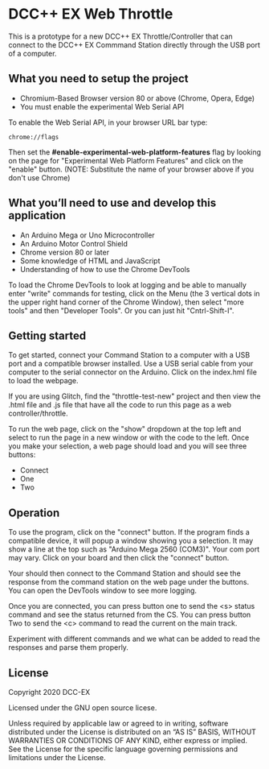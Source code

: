 # DCC++ EX Web Throttle

This is a prototype for a new DCC++ EX Throttle/Controller
that can connect to the DCC++ EX Commmand Station directly 
through the USB port of a computer.

## What you need to setup the project

* Chromium-Based Browser version 80 or above
  (Chrome, Opera, Edge)
* You must enable the experimental Web Serial API

To enable the Web Serial API, in your browser URL bar type:

    chrome://flags
    
Then set the **#enable-experimental-web-platform-features** flag
by looking on the page for "Experimental Web Platform Features"
and click on the "enable" button. (NOTE: Substitute the name
of your browser above if you don't use Chrome)

## What you’ll need to use and develop this application

* An Arduino Mega or Uno Microcontroller
* An Arduino Motor Control Shield
* Chrome version 80 or later
* Some knowledge of HTML and JavaScript
* Understanding of how to use the Chrome DevTools

To load the Chrome DevTools to look at logging and be able to manually enter
"write" commands for testing, click on the Menu (the 3 vertical dots in the 
upper right hand corner of the Chrome Window), then select "more tools" and 
then "Developer Tools". Or you can just hit "Cntrl-Shift-I".

## Getting started

To get started, connect your Command Station to a computer with a USB port
and a compatible browser installed. Use a USB serial cable from your computer
to the serial connector on the Arduino. Click on the index.hml file to load the 
webpage. 

If you are using Glitch, find the "throttle-test-new" project and then view the 
.html file and .js file that have all the code to run this page as a web 
controller/throttle.

To run the web page, click on the "show" dropdown at the top left and select
to run the page in a new window or with the code to the left. Once you make
your selection, a web page should load and you will see three buttons:

* Connect
* One
* Two

## Operation

To use the program, click on the "connect" button. If the program finds
a compatible device, it will popup a window showing you a selection. It
may show a line at the top such as "Arduino Mega 2560 (COM3)". Your com
port may vary. Click on your board and then click the "connect" button.

Your should then connect to the Command Station and should see the response
from the command station on the web page under the buttons. You can open
the DevTools window to see more logging.

Once you are connected, you can press button one to send the &lt;s&gt; status
command and see the status returned from the CS. You can press button Two
to send the &lt;c&gt; command to read the current on the main track.

Experiment with different commands and we what can be added to read the
responses and parse them properly.

## License

Copyright 2020 DCC-EX

Licensed under the GNU open source licese.

Unless required by applicable law or agreed to in writing, software distributed
under the License is distributed on an “AS IS” BASIS, WITHOUT WARRANTIES OR
CONDITIONS OF ANY KIND, either express or implied. See the License for the
specific language governing permissions and limitations under the License.

[DCC-EX]: https://dcc-ex.com

